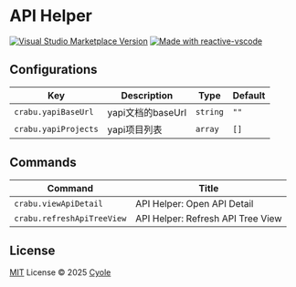 # API Helper

<a href="https://marketplace.visualstudio.com/items?itemName=antfu.ext-name" target="__blank"><img src="https://img.shields.io/visual-studio-marketplace/v/antfu.ext-name.svg?color=eee&amp;label=VS%20Code%20Marketplace&logo=visual-studio-code" alt="Visual Studio Marketplace Version" /></a>
<a href="https://kermanx.github.io/reactive-vscode/" target="__blank"><img src="https://img.shields.io/badge/made_with-reactive--vscode-%23007ACC?style=flat&labelColor=%23229863"  alt="Made with reactive-vscode" /></a>

## Configurations

<!-- configs -->

| Key                  | Description    | Type     | Default |
| -------------------- | -------------- | -------- | ------- |
| `crabu.yapiBaseUrl`  | yapi文档的baseUrl | `string` | `""`    |
| `crabu.yapiProjects` | yapi项目列表       | `array`  | `[]`    |

<!-- configs -->

## Commands

<!-- commands -->

| Command                    | Title                             |
| -------------------------- | --------------------------------- |
| `crabu.viewApiDetail`      | API Helper: Open API Detail       |
| `crabu.refreshApiTreeView` | API Helper: Refresh API Tree View |

<!-- commands -->

## License

[MIT](./LICENSE.md) License © 2025 [Cyole](https://github.com/cyole)
